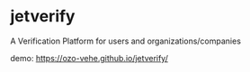 # jetverify
A Verification Platform for users and organizations/companies

demo: https://ozo-vehe.github.io/jetverify/
